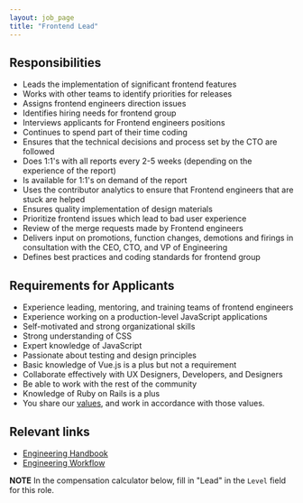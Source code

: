 ```yaml
---
layout: job_page
title: "Frontend Lead"
---
```


## Responsibilities

* Leads the implementation of significant frontend features
* Works with other teams to identify priorities for releases
* Assigns frontend engineers direction issues
* Identifies hiring needs for frontend group
* Interviews applicants for Frontend engineers positions
* Continues to spend part of their time coding
* Ensures that the technical decisions and process set by the CTO are followed
* Does 1:1's with all reports every 2-5 weeks (depending on the experience of the report)
* Is available for 1:1's on demand of the report
* Uses the contributor analytics to ensure that Frontend engineers that are stuck are helped
* Ensures quality implementation of design materials
* Prioritize frontend issues which lead to bad user experience
* Review of the merge requests made by Frontend engineers
* Delivers input on promotions, function changes, demotions and firings in consultation with the CEO, CTO, and VP of Engineering
* Defines best practices and coding standards for frontend group

## Requirements for Applicants

* Experience leading, mentoring, and training teams of frontend engineers
* Experience working on a production-level JavaScript applications
* Self-motivated and strong organizational skills
* Strong understanding of CSS
* Expert knowledge of JavaScript
* Passionate about testing and design principles
* Basic knowledge of Vue.js is a plus but not a requirement
* Collaborate effectively with UX Designers, Developers, and Designers
* Be able to work with the rest of the community
* Knowledge of Ruby on Rails is a plus
* You share our [values](/handbook/values), and work in accordance with those values.

## Relevant links

- [Engineering Handbook](/handbook/engineering)
- [Engineering Workflow](/handbook/engineering/workflow)



**NOTE** In the compensation calculator below, fill in "Lead" in the `Level` field for this role.
